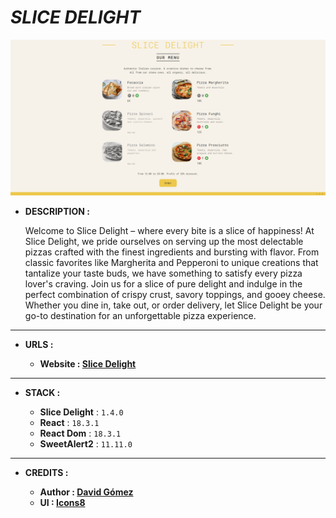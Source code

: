 # _SLICE DELIGHT_

![THUMBNAIL](resources/img/Thumbnail.png)

- **DESCRIPTION :**

  Welcome to Slice Delight – where every bite is a slice of happiness! At Slice Delight, we pride ourselves on serving up the most delectable pizzas crafted with the finest ingredients and bursting with flavor. From classic favorites like Margherita and Pepperoni to unique creations that tantalize your taste buds, we have something to satisfy every pizza lover's craving. Join us for a slice of pure delight and indulge in the perfect combination of crispy crust, savory toppings, and gooey cheese. Whether you dine in, take out, or order delivery, let Slice Delight be your go-to destination for an unforgettable pizza experience.

---

- **URLS :**

  - **Website : [Slice Delight](https://slice-delight.netlify.app)**

---

- **STACK :**

  - **Slice Delight** : `1.4.0`
  - **React** : `18.3.1`
  - **React Dom** : `18.3.1`
  - **SweetAlert2** : `11.11.0`

---

- **CREDITS :**

  - **Author : [David Gómez](https://github.com/DavidGomezToca)**
  - **UI : [Icons8](https://iconos8.es/)**
